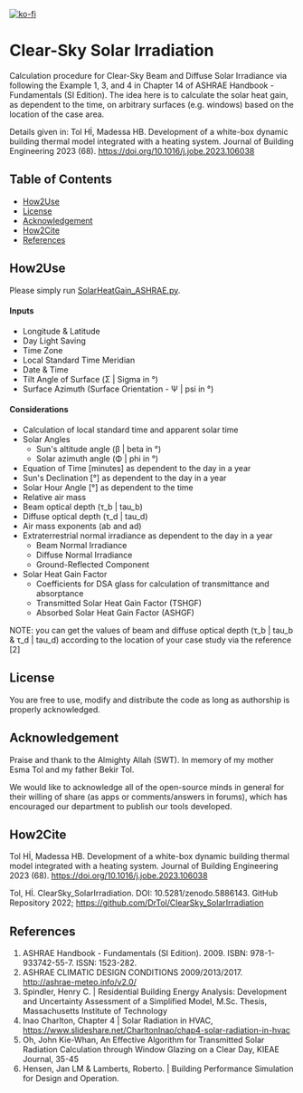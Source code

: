 [![ko-fi](https://ko-fi.com/img/githubbutton_sm.svg)](https://ko-fi.com/F2F01JB1KE)

# Clear-Sky Solar Irradiation
Calculation procedure for Clear-Sky Beam and Diffuse Solar Irradiance via following the Example 1, 3, and 4 in Chapter 14 of ASHRAE Handbook - Fundamentals (SI Edition). 
The idea here is to calculate the solar heat gain, as dependent to the time, on arbitrary surfaces (e.g. windows) based on the location of the case area. 

Details given in: Tol Hİ, Madessa HB. Development of a white-box dynamic building thermal model integrated with a heating system. Journal of Building Engineering 2023 (68). https://doi.org/10.1016/j.jobe.2023.106038

## Table of Contents
- [How2Use](README.md#how2use)
- [License](README.md#License)
- [Acknowledgement](README.md#Acknowledgement)
- [How2Cite](README.md#How2Cite)
- [References](README.md#References)

## How2Use
Please simply run [SolarHeatGain_ASHRAE.py](https://github.com/DrTol/ClearSky_SolarIrradiation/blob/main/SolarHeatGain_ASHRAE.py).

#### Inputs
- Longitude & Latitude 
- Day Light Saving 
- Time Zone 
- Local Standard Time Meridian
- Date & Time
- Tilt Angle of Surface (Σ  | Sigma in °)
- Surface Azimuth (Surface Orientation - Ψ | psi in °)

#### Considerations
- Calculation of local standard time and apparent solar time
- Solar Angles
  - Sun's altitude angle (β | beta in °)
  - Solar azimuth angle (Φ | phi in °)
- Equation of Time [minutes] as dependent to the day in a year
- Sun's Declination [°] as dependent to the day in a year
- Solar Hour Angle [°] as dependent to the time
- Relative air mass
- Beam optical depth (τ_b | tau_b)
- Diffuse optical depth (τ_d | tau_d)
- Air mass exponents (ab and ad)
- Extraterrestrial normal irradiance as dependent to the day in a year
  - Beam Normal Irradiance
  - Diffuse Normal Irradiance
  - Ground-Reflected Component
- Solar Heat Gain Factor
  - Coefficients for DSA glass for calculation of transmittance and absorptance
  - Transmitted Solar Heat Gain Factor (TSHGF) 
  - Absorbed Solar Heat Gain Factor (ASHGF) 
 
NOTE: you can get the values of beam and diffuse optical depth (τ_b | tau_b & τ_d | tau_d) according to the location of your case study via the reference [2]
 
## License
You are free to use, modify and distribute the code as long as authorship is properly acknowledged.

## Acknowledgement
Praise and thank to the Almighty Allah (SWT). In memory of my mother Esma Tol and my father Bekir Tol.

We would like to acknowledge all of the open-source minds in general for their willing of share (as apps or comments/answers in forums), which has encouraged our department to publish our tools developed.

## How2Cite
Tol Hİ, Madessa HB. Development of a white-box dynamic building thermal model integrated with a heating system. Journal of Building Engineering 2023 (68). https://doi.org/10.1016/j.jobe.2023.106038

Tol, Hİ. ClearSky_SolarIrradiation. DOI: 10.5281/zenodo.5886143. GitHub Repository 2022; https://github.com/DrTol/ClearSky_SolarIrradiation

## References
1. ASHRAE Handbook - Fundamentals (SI Edition). 2009. ISBN: 978-1-933742-55-7. ISSN: 1523-282. 
2. ASHRAE CLIMATIC DESIGN CONDITIONS 2009/2013/2017. http://ashrae-meteo.info/v2.0/
3. Spindler, Henry C. | Residential Building Energy Analysis: Development and Uncertainty Assessment of a Simplified Model, M.Sc. Thesis, Massachusetts Institute of Technology
4. Inao Charlton, Chapter 4 | Solar Radiation in HVAC, https://www.slideshare.net/CharltonInao/chap4-solar-radiation-in-hvac
5. Oh, John Kie-Whan, An Effective Algorithm for Transmitted Solar Radiation Calculation through Window Glazing on a Clear Day, KIEAE Journal, 35-45
6. Hensen, Jan LM & Lamberts, Roberto. | Building Performance Simulation for Design and Operation. 
